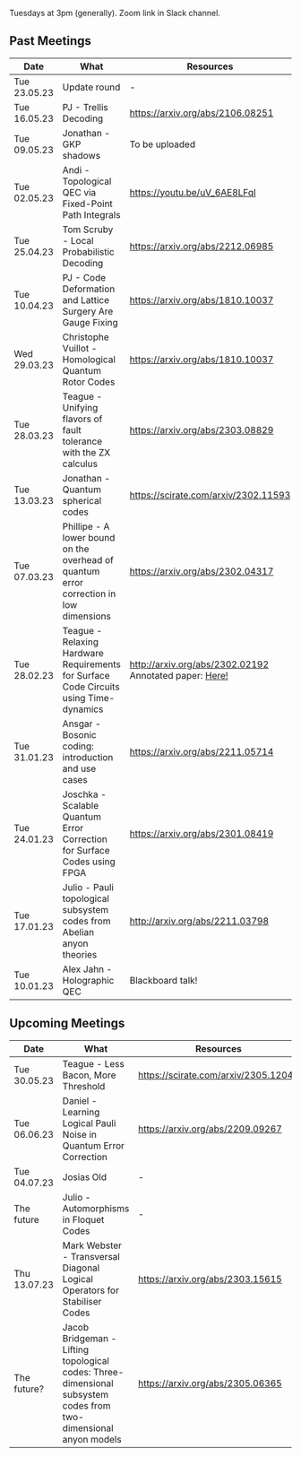 Tuesdays at 3pm (generally). Zoom link in Slack channel.

## Past Meetings

| Date | What | Resources |
| --- | --- | --- |
| Tue 23.05.23 | Update round | - |
| Tue 16.05.23 | PJ - Trellis Decoding | https://arxiv.org/abs/2106.08251 |
| Tue 09.05.23 | Jonathan - GKP shadows | To be uploaded |
| Tue 02.05.23 | Andi - Topological QEC via Fixed-Point Path Integrals | https://youtu.be/uV_6AE8LFqI |
| Tue 25.04.23 | Tom Scruby - Local Probabilistic Decoding | https://arxiv.org/abs/2212.06985 |
| Tue 10.04.23 | PJ - Code Deformation and Lattice Surgery Are Gauge Fixing | https://arxiv.org/abs/1810.10037 |
| Wed 29.03.23 | Christophe Vuillot - Homological Quantum Rotor Codes | https://arxiv.org/abs/1810.10037 |
| Tue 28.03.23 | Teague - Unifying flavors of fault tolerance with the ZX calculus | https://arxiv.org/abs/2303.08829 |
| Tue 13.03.23 | Jonathan - Quantum spherical codes | https://scirate.com/arxiv/2302.11593 |
| Tue 07.03.23 | Phillipe - A lower bound on the overhead of quantum error correction in low dimensions | https://arxiv.org/abs/2302.04317 |
| Tue 28.02.23 | Teague - Relaxing Hardware Requirements for Surface Code Circuits using Time-dynamics | http://arxiv.org/abs/2302.02192 <br> Annotated paper: [Here!](Resources/Relaxing%20Hardware%20Requirements%20via%20Time%20Dynamics.pdf) | 
| Tue 31.01.23 | Ansgar - Bosonic coding: introduction and use cases | https://arxiv.org/abs/2211.05714 | 
| Tue 24.01.23 | Joschka - Scalable Quantum Error Correction for Surface Codes using FPGA | https://arxiv.org/abs/2301.08419 |
| Tue 17.01.23 | Julio - Pauli topological subsystem codes from Abelian anyon theories | http://arxiv.org/abs/2211.03798 |
| Tue 10.01.23 | Alex Jahn - Holographic QEC | Blackboard talk! |



## Upcoming Meetings

| Date | What | Resources |
| --- | --- | --- |
| Tue 30.05.23 | Teague - Less Bacon, More Threshold | https://scirate.com/arxiv/2305.12046 |
| Tue 06.06.23 | Daniel - Learning Logical Pauli Noise in Quantum Error Correction | https://arxiv.org/abs/2209.09267 |
| Tue 04.07.23 | Josias Old | - |
| The future | Julio - Automorphisms in Floquet Codes | - |
| Thu 13.07.23 | Mark Webster - Transversal Diagonal Logical Operators for Stabiliser Codes | https://arxiv.org/abs/2303.15615 |
| The future? | Jacob Bridgeman - Lifting topological codes: Three-dimensional subsystem codes from two-dimensional anyon models | https://arxiv.org/abs/2305.06365 |
